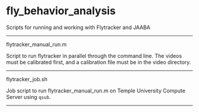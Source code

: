 # fly_behavior_analysis
Scripts for running and working with Flytracker and JAABA

_____________________________

flytracker_manual_run.m 

Script to run flytracker in parallel through the command line. The videos must be calibrated first, and a calibration file must be in the video directory.


_____________________________

flytracker_job.sh 

Job script to run flytracker_manual_run.m on Temple University Compute Server using `qsub`.

_____________________________